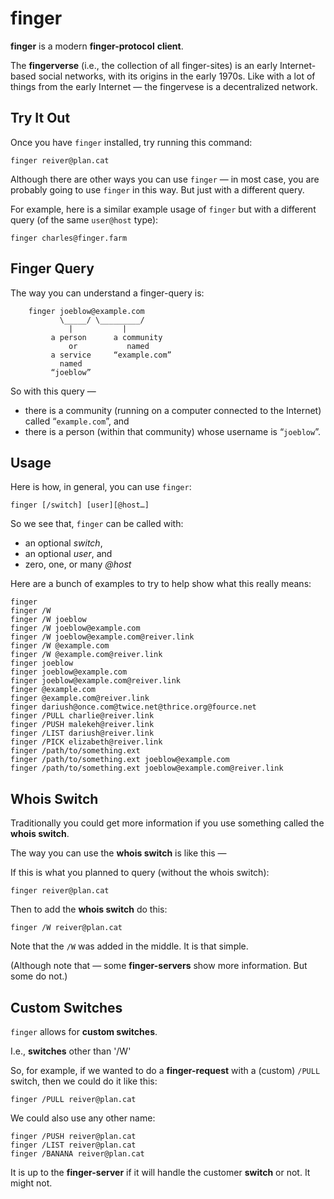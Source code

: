 # finger

**finger** is a modern **finger-protocol** **client**.

The **fingerverse** (i.e., the collection of all finger-sites) is an early Internet-based social networks, with its origins in the early 1970s.
Like with a lot of things from the early Internet — the fingervese is a decentralized network.

## Try It Out

Once you have `finger` installed, try running this command:
```
finger reiver@plan.cat
```

Although there are other ways you can use `finger` — in most case, you are probably going to use `finger` in this way.
But just with a different query.

For example, here is a similar example usage of `finger` but with a different query (of the same `user@host` type):
```
finger charles@finger.farm
```

## Finger Query

The way you can understand a finger-query is:
```
    finger joeblow@example.com
           \_____/ \_________/
             |           |
         a person      a community
             or           named
         a service     “example.com”
           named
         “joeblow”
```

So with this query —

* there is a community (running on a computer connected to the Internet) called “`example.com`”, and
* there is a person (within that community) whose username is “`joeblow`”.

## Usage

Here is how, in general, you can use `finger`:

```
finger [/switch] [user][@host…]
```

So we see that, `finger` can be called with:

* an optional _switch_,
* an optional _user_, and
* zero, one, or many _@host_

Here are a bunch of examples to try to help show what this really means:
```
finger
finger /W
finger /W joeblow
finger /W joeblow@example.com
finger /W joeblow@example.com@reiver.link
finger /W @example.com
finger /W @example.com@reiver.link
finger joeblow
finger joeblow@example.com
finger joeblow@example.com@reiver.link
finger @example.com
finger @example.com@reiver.link
finger dariush@once.com@twice.net@thrice.org@fource.net
finger /PULL charlie@reiver.link
finger /PUSH malekeh@reiver.link
finger /LIST dariush@reiver.link
finger /PICK elizabeth@reiver.link
finger /path/to/something.ext
finger /path/to/something.ext joeblow@example.com
finger /path/to/something.ext joeblow@example.com@reiver.link
```
## Whois Switch

Traditionally you could get more information if you use something called the **whois switch**.

The way you can use the **whois switch** is like this —

If this is what you planned to query (without the whois switch):
```
finger reiver@plan.cat
```

Then to add the **whois switch** do this:
```
finger /W reiver@plan.cat
```

Note that the `/W` was added in the middle.
It is that simple.

(Although note that — some **finger-servers** show more information.
But some do not.)

## Custom Switches

`finger` allows for **custom switches**.

I.e., **switches** other than '/W'

So, for example, if we wanted to do a **finger-request** with a (custom) `/PULL` switch, then we could do it like this:
```
finger /PULL reiver@plan.cat
```

We could also use any other name:

```
finger /PUSH reiver@plan.cat
finger /LIST reiver@plan.cat
finger /BANANA reiver@plan.cat
```

It is up to the **finger-server** if it will handle the customer **switch** or not.
It might not.

